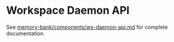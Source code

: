 # Workspace Daemon API

See [memory-bank/components/ws-daemon-api.md](../../memory-bank/components/ws-daemon-api.md) for complete documentation.
